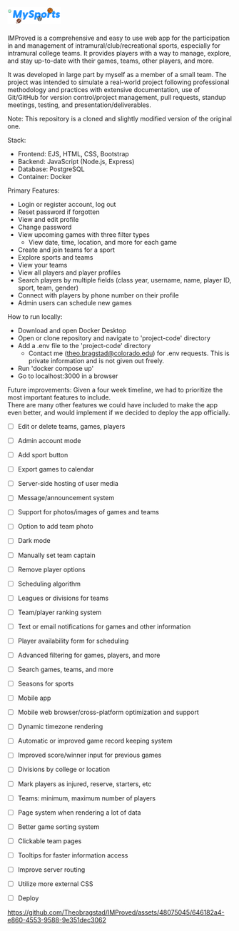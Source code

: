 #### <img src="/project-code/src/resources/img/logo.png" width="120px"/>
IMProved is a comprehensive and easy to use web app for the participation in and management of intramural/club/recreational sports, especially for intramural college teams. It provides players with a way to manage, explore, and stay up-to-date with their games, teams, other players, and more.

It was developed in large part by myself as a member of a small team. The project was intended to simulate a real-world project following professional methodology and practices with extensive documentation, use of Git/GitHub for version control/project management, pull requests, standup meetings, testing, and presentation/deliverables.  

Note: This repository is a cloned and slightly modified version of the original one.
<br>

Stack: 
- Frontend: EJS, HTML, CSS, Bootstrap
- Backend: JavaScript (Node.js, Express)
- Database: PostgreSQL
- Container: Docker


Primary Features:
- Login or register account, log out
- Reset password if forgotten
- View and edit profile
- Change password
- View upcoming games with three filter types
  - View date, time, location, and more for each game
 - Create and join teams for a sport
 - Explore sports and teams
 - View your teams
 - View all players and player profiles
  - Search players by multiple fields (class year, username, name, player ID, sport, team, gender)
  - Connect with players by phone number on their profile
 - Admin users can schedule new games


How to run locally: 
- Download and open Docker Desktop
- Open or clone repository and navigate to 'project-code' directory
- Add a .env file to the 'project-code' directory
  - Contact me (theo.bragstad@colorado.edu) for .env requests. This is private information and is not given out freely.
- Run 'docker compose up'
- Go to localhost:3000 in a browser


Future improvements: 
Given a four week timeline, we had to prioritize the most important features to include.   
There are many other features we could have included to make the app even better, and would implement if we decided to deploy the app officially.  

- [ ] Edit or delete teams, games, players
- [ ] Admin account mode
- [ ] Add sport button
- [ ] Export games to calendar
- [ ] Server-side hosting of user media
- [ ] Message/announcement system
- [ ] Support for photos/images of games and teams
- [ ] Option to add team photo
- [ ] Dark mode
- [ ] Manually set team captain
- [ ] Remove player options
- [ ] Scheduling algorithm
- [ ] Leagues or divisions for teams
- [ ] Team/player ranking system
- [ ] Text or email notifications for games and other information
- [ ] Player availability form for scheduling
- [ ] Advanced filtering for games, players, and more
- [ ] Search games, teams, and more
- [ ] Seasons for sports
- [ ] Mobile app
- [ ] Mobile web browser/cross-platform optimization and support
- [ ] Dynamic timezone rendering
- [ ] Automatic or improved game record keeping system
- [ ] Improved score/winner input for previous games
- [ ] Divisions by college or location
- [ ] Mark players as injured, reserve, starters, etc
- [ ] Teams: minimum, maximum number of players
- [ ] Page system when rendering a lot of data
- [ ] Better game sorting system
- [ ] Clickable team pages
- [ ] Tooltips for faster information access
- [ ] Improve server routing
- [ ] Utilize more external CSS
- [ ] Deploy


https://github.com/Theobragstad/IMProved/assets/48075045/646182a4-e860-4553-9588-9e351dec3062
